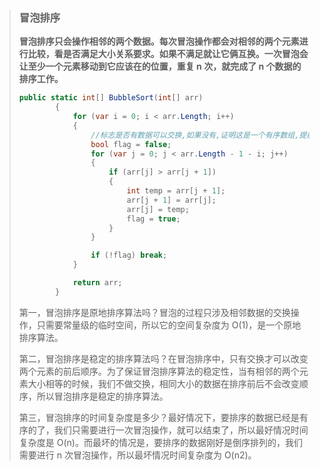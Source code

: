 > ### 冒泡排序
>
> **冒泡排序只会操作相邻的两个数据。每次冒泡操作都会对相邻的两个元素进行比较，看是否满足大小关系要求。如果不满足就让它俩互换。一次冒泡会让至少一个元素移动到它应该在的位置，重复 n 次，就完成了 n 个数据的排序工作。**
>
> ```c#
> public static int[] BubbleSort(int[] arr)
>         {
>             for (var i = 0; i < arr.Length; i++)
>             {
>                 //标志是否有数据可以交换,如果没有,证明这是一个有序数组,提前退出
>                 bool flag = false;
>                 for (var j = 0; j < arr.Length - 1 - i; j++)
>                 {
>                     if (arr[j] > arr[j + 1])
>                     {
>                         int temp = arr[j + 1];
>                         arr[j + 1] = arr[j];
>                         arr[j] = temp;
>                         flag = true;
>                     }
>                 }
> 
>                 if (!flag) break;
>             }
> 
>             return arr;
>         }
> ```
>
> 第一，冒泡排序是原地排序算法吗？冒泡的过程只涉及相邻数据的交换操作，只需要常量级的临时空间，所以它的空间复杂度为 O(1)，是一个原地排序算法。
>
> 第二，冒泡排序是稳定的排序算法吗？在冒泡排序中，只有交换才可以改变两个元素的前后顺序。为了保证冒泡排序算法的稳定性，当有相邻的两个元素大小相等的时候，我们不做交换，相同大小的数据在排序前后不会改变顺序，所以冒泡排序是稳定的排序算法。
>
> 第三，冒泡排序的时间复杂度是多少？最好情况下，要排序的数据已经是有序的了，我们只需要进行一次冒泡操作，就可以结束了，所以最好情况时间复杂度是 O(n)。而最坏的情况是，要排序的数据刚好是倒序排列的，我们需要进行 n 次冒泡操作，所以最坏情况时间复杂度为 O(n2)。